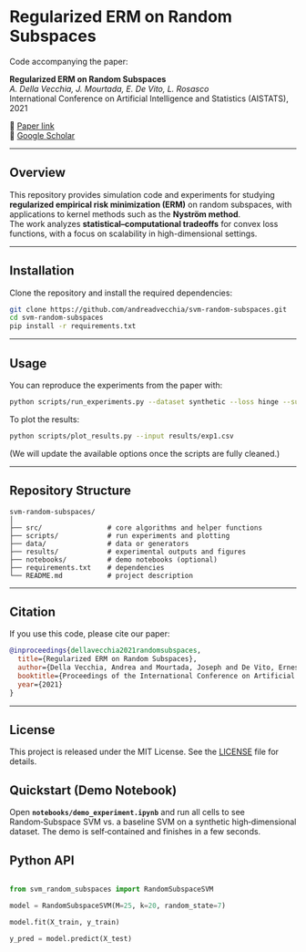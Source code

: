 # Regularized ERM on Random Subspaces

Code accompanying the paper:

**Regularized ERM on Random Subspaces**  
*A. Della Vecchia, J. Mourtada, E. De Vito, L. Rosasco*  
International Conference on Artificial Intelligence and Statistics (AISTATS), 2021

📄 [Paper link](https://proceedings.mlr.press/v130/della-vecchia21a.html)  
🔗 [Google Scholar](https://scholar.google.com/citations?user=aaeUheEAAAAJ)

---

## Overview
This repository provides simulation code and experiments for studying **regularized empirical risk minimization (ERM)** on random subspaces, with applications to kernel methods such as the **Nyström method**.  
The work analyzes **statistical–computational tradeoffs** for convex loss functions, with a focus on scalability in high-dimensional settings.

---

## Installation
Clone the repository and install the required dependencies:
```bash
git clone https://github.com/andreadvecchia/svm-random-subspaces.git
cd svm-random-subspaces
pip install -r requirements.txt
```

---

## Usage
You can reproduce the experiments from the paper with:

```bash
python scripts/run_experiments.py --dataset synthetic --loss hinge --subspace nystrom
```

To plot the results:
```bash
python scripts/plot_results.py --input results/exp1.csv
```

(We will update the available options once the scripts are fully cleaned.)

---

## Repository Structure
```
svm-random-subspaces/
│
├── src/                # core algorithms and helper functions
├── scripts/            # run experiments and plotting
├── data/               # data or generators
├── results/            # experimental outputs and figures
├── notebooks/          # demo notebooks (optional)
├── requirements.txt    # dependencies
└── README.md           # project description
```

---

## Citation
If you use this code, please cite our paper:

```bibtex
@inproceedings{dellavecchia2021randomsubspaces,
  title={Regularized ERM on Random Subspaces},
  author={Della Vecchia, Andrea and Mourtada, Joseph and De Vito, Ernesto and Rosasco, Lorenzo},
  booktitle={Proceedings of the International Conference on Artificial Intelligence and Statistics (AISTATS)},
  year={2021}
}
```

---

## License
This project is released under the MIT License. See the [LICENSE](LICENSE) file for details.


## Quickstart (Demo Notebook)

Open **`notebooks/demo_experiment.ipynb`** and run all cells to see Random‑Subspace SVM vs. a baseline SVM on a synthetic high‑dimensional dataset. The demo is self‑contained and finishes in a few seconds.

## Python API

```python

from svm_random_subspaces import RandomSubspaceSVM

model = RandomSubspaceSVM(M=25, k=20, random_state=7)

model.fit(X_train, y_train)

y_pred = model.predict(X_test)

```

